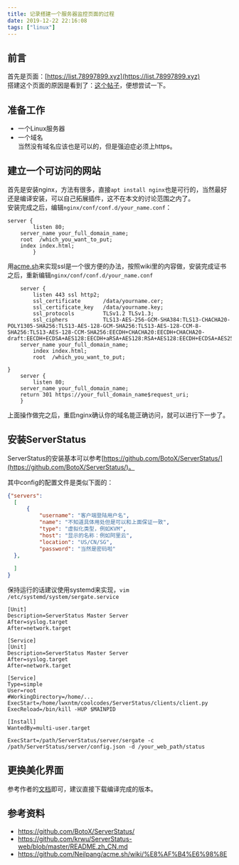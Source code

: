 ```yaml
---
title: 记录搭建一个服务器监控页面的过程
date: 2019-12-22 22:16:08
tags: ["linux"]
---
```

## 前言

首先是页面：[https://list.78997899.xyz](https://list.78997899.xyz)  
搭建这个页面的原因是看到了：[这个帖子](https://www.hostloc.com/thread-626508-1-1.html)，便想尝试一下。

<!-- more -->

## 准备工作

* 一个Linux服务器
* 一个域名  
当然没有域名应该也是可以的，但是强迫症必须上https。  

## 建立一个可访问的网站

首先是安装nginx，方法有很多，直接`apt install nginx`也是可行的，当然最好还是编译安装，可以自己拓展插件，这不在本文的讨论范围之内了。  
安装完成之后，编辑`nginx/conf/conf.d/your_name.conf`：  

```
server {
        listen 80;
	server_name your_full_domain_name;
	root  /which_you_want_to_put;
	index index.html;
	    }
```

用[acme.sh](https://github.com/Neilpang/acme.sh/wiki/%E8%AF%B4%E6%98%8E)来实现ssl是一个很方便的办法，按照wiki里的内容做，安装完成证书之后，重新编辑`nginx/conf/conf.d/your_name.conf` 

```
    server {
        listen 443 ssl http2;
        ssl_certificate       /data/yourname.cer;
        ssl_certificate_key   /data/yourname.key;
        ssl_protocols         TLSv1.2 TLSv1.3;
        ssl_ciphers           TLS13-AES-256-GCM-SHA384:TLS13-CHACHA20-POLY1305-SHA256:TLS13-AES-128-GCM-SHA256:TLS13-AES-128-CCM-8-SHA256:TLS13-AES-128-CCM-SHA256:EECDH+CHACHA20:EECDH+CHACHA20-draft:EECDH+ECDSA+AES128:EECDH+aRSA+AES128:RSA+AES128:EECDH+ECDSA+AES256:EECDH+aRSA+AES256:RSA+AES256:EECDH+ECDSA+3DES:EECDH+aRSA+3DES:RSA+3DES:!MD5;
	server_name your_full_domain_name;
        index index.html;
        root  /which_you_want_to_put;
	
}
    server {
        listen 80;
	server_name your_full_domain_name;
	return 301 https://your_full_domain_name$request_uri;
    }

```

上面操作做完之后，重启nginx确认你的域名能正确访问，就可以进行下一步了。  

## 安装ServerStatus

ServerStatus的安装基本可以参考[https://github.com/BotoX/ServerStatus/](https://github.com/BotoX/ServerStatus/)。
  
  其中config的配置文件是类似下面的：
  
  ``` json
  {"servers":
	[
		{
			"username": "客户端登陆用户名",
			"name": "不知道具体用处但是可以和上面保证一致",
			"type": "虚拟化类型，例如KVM",
			"host": "显示的名称：例如阿里云",
			"location": "US/CN/SG",
			"password": "当然是密码啦"
    },
    
	]
}  

```

保持运行的话建议使用systemd来实现，`vim /etc/systemd/system/sergate.service`

```
[Unit]
Description=ServerStatus Master Server
After=syslog.target
After=network.target

[Service]
[Unit]
Description=ServerStatus Master Server
After=syslog.target
After=network.target

[Service]
Type=simple
User=root
#WorkingDirectory=/home/...
ExecStart=/home/lwxntm/coolcodes/ServerStatus/clients/client.py
ExecReload=/bin/kill -HUP $MAINPID

[Install]
WantedBy=multi-user.target
```

```shell
ExecStart=/path/ServerStatus/server/sergate -c /path/ServerStatus/server/config.json -d /your_web_path/status
```

## 更换美化界面

参考作者的[文档](https://github.com/krwu/ServerStatus-web/blob/master/README.zh_CN.md)即可，建议直接下载编译完成的版本。

## 参考资料
* https://github.com/BotoX/ServerStatus/
* https://github.com/krwu/ServerStatus-web/blob/master/README.zh_CN.md
* https://github.com/Neilpang/acme.sh/wiki/%E8%AF%B4%E6%98%8E